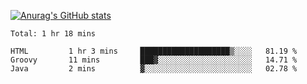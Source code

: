 [![Anurag's GitHub stats](https://github-readme-stats.vercel.app/api?username=sebasphere&count_private=true&theme=tokyonight)](https://github.com/anuraghazra/github-readme-stats)

<!--START_SECTION:waka-->
```text
Total: 1 hr 18 mins

HTML         1 hr 3 mins     ████████████████████▒░░░░   81.19 % 
Groovy       11 mins         ███▓░░░░░░░░░░░░░░░░░░░░░   14.71 % 
Java         2 mins          ▓░░░░░░░░░░░░░░░░░░░░░░░░   02.78 % 
```
<!--END_SECTION:waka-->
